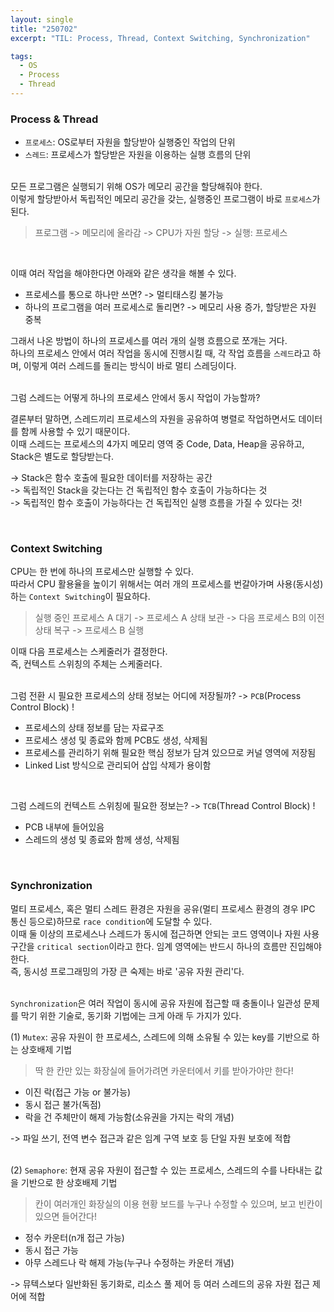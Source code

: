 ```yaml
---
layout: single
title: "250702"
excerpt: "TIL: Process, Thread, Context Switching, Synchronization"

tags:
  - OS
  - Process
  - Thread
---
```


### Process & Thread
- `프로세스`: OS로부터 자원을 할당받아 실행중인 작업의 단위 <br>
- `스레드`: 프로세스가 할당받은 자원을 이용하는 실행 흐름의 단위 <br><br>

모든 프로그램은 실행되기 위해 OS가 메모리 공간을 할당해줘야 한다. <br>
이렇게 할당받아서 독립적인 메모리 공간을 갖는, 실행중인 프로그램이 바로 `프로세스`가 된다. <br>

> 프로그램 -> 메모리에 올라감 -> CPU가 자원 할당 -> 실행: 프로세스 

<br>

이때 여러 작업을 해야한다면 아래와 같은 생각을 해볼 수 있다.
- 프로세스를 통으로 하나만 쓰면? -> 멀티태스킹 불가능 <br>
- 하나의 프로그램을 여러 프로세스로 돌리면? -> 메모리 사용 증가, 할당받은 자원 중복 <br>

그래서 나온 방법이 하나의 프로세스를 여러 개의 실행 흐름으로 쪼개는 거다.<br>
하나의 프로세스 안에서 여러 작업을 동시에 진행시킬 때, 각 작업 흐름을 `스레드`라고 하며, 이렇게 여러 스레드를 돌리는 방식이 바로 멀티 스레딩이다. <br><br>

그럼 스레드는 어떻게 하나의 프로세스 안에서 동시 작업이 가능할까?<br>

결론부터 말하면, 스레드끼리 프로세스의 자원을 공유하여 병렬로 작업하면서도 데이터를 함께 사용할 수 있기 때문이다.<br>
이때 스레드는 프로세스의 4가지 메모리 영역 중 Code, Data, Heap을 공유하고, Stack은 별도로 할당받는다. <br>

-> Stack은 함수 호출에 필요한 데이터를 저장하는 공간 <br>
-> 독립적인 Stack을 갖는다는 건 독립적인 함수 호출이 가능하다는 것 <br>
-> 독립적인 함수 호출이 가능하다는 건 독립적인 실행 흐름을 가질 수 있다는 것!

<br>

### Context Switching
CPU는 한 번에 하나의 프로세스만 실행할 수 있다. <br>
따라서 CPU 활용율을 높이기 위해서는 여러 개의 프로세스를 번갈아가며 사용(동시성)하는 `Context Switching`이 필요하다. <br>

> 실행 중인 프로세스 A 대기 -> 프로세스 A 상태 보관 -> 다음 프로세스 B의 이전 상태 복구 -> 프로세스 B 실행 

이때 다음 프로세스는 스케줄러가 결정한다. <br>
즉, 컨텍스트 스위칭의 주체는 스케줄러다. <br><br>

그럼 전환 시 필요한 프로세스의 상태 정보는 어디에 저장될까? -> `PCB`(Process Control Block) ! <br>
- 프로세스의 상태 정보를 담는 자료구조
- 프로세스 생성 및 종료와 함께 PCB도 생성, 삭제됨
- 프로세스를 관리하기 위해 필요한 핵심 정보가 담겨 있으므로 커널 영역에 저장됨
- Linked List 방식으로 관리되어 삽입 삭제가 용이함

<br>

그럼 스레드의 컨텍스트 스위칭에 필요한 정보는? -> `TCB`(Thread Control Block) !
- PCB 내부에 들어있음
- 스레드의 생성 및 종료와 함께 생성, 삭제됨

<br>

### Synchronization
멀티 프로세스, 혹은 멀티 스레드 환경은 자원을 공유(멀티 프로세스 환경의 경우 IPC 통신 등으로)하므로 `race condition`에 도달할 수 있다. <br>
이때 둘 이상의 프로세스나 스레드가 동시에 접근하면 안되는 코드 영역이나 자원 사용 구간을 `critical section`이라고 한다. 임계 영역에는 반드시 하나의 흐름만 진입해야 한다. <br>
즉, 동시성 프로그래밍의 가장 큰 숙제는 바로 '공유 자원 관리'다. <br><br>

`Synchronization`은 여러 작업이 동시에 공유 자원에 접근할 때 충돌이나 일관성 문제를 막기 위한 기술로, 동기화 기법에는 크게 아래 두 가지가 있다. <br>

(1) `Mutex`: 공유 자원이 한 프로세스, 스레드에 의해 소유될 수 있는 key를 기반으로 하는 상호배제 기법 <br>
> 딱 한 칸만 있는 화장실에 들어가려면 카운터에서 키를 받아가야만 한다!

- 이진 락(접근 가능 or 불가능)
- 동시 접근 불가(독점)
- 락을 건 주체만이 해제 가능함(소유권을 가지는 락의 개념)

-> 파일 쓰기, 전역 변수 접근과 같은 임계 구역 보호 등 단일 자원 보호에 적합 <br><br>

(2) `Semaphore`: 현재 공유 자원이 접근할 수 있는 프로세스, 스레드의 수를 나타내는 값을 기반으로 한 상호배제 기법 <br>
> 칸이 여러개인 화장실의 이용 현황 보드를 누구나 수정할 수 있으며, 보고 빈칸이 있으면 들어간다!

- 정수 카운터(n개 접근 가능)
- 동시 접근 가능
- 아무 스레드나 락 해제 가능(누구나 수정하는 카운터 개념)

-> 뮤텍스보다 일반화된 동기화로, 리소스 풀 제어 등 여러 스레드의 공유 자원 접근 제어에 적합
